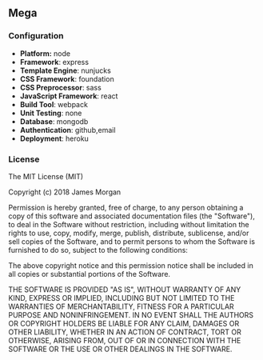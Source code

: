 ## Mega

### Configuration
- **Platform:** node
- **Framework**: express
- **Template Engine**: nunjucks
- **CSS Framework**: foundation
- **CSS Preprocessor**: sass
- **JavaScript Framework**: react
- **Build Tool**: webpack
- **Unit Testing**: none
- **Database**: mongodb
- **Authentication**: github,email
- **Deployment**: heroku

### License
The MIT License (MIT)

Copyright (c) 2018 James Morgan

Permission is hereby granted, free of charge, to any person obtaining a copy of this software and associated documentation files (the "Software"), to deal in the Software without restriction, including without limitation the rights to use, copy, modify, merge, publish, distribute, sublicense, and/or sell copies of the Software, and to permit persons to whom the Software is furnished to do so, subject to the following conditions:

The above copyright notice and this permission notice shall be included in all copies or substantial portions of the Software.

THE SOFTWARE IS PROVIDED "AS IS", WITHOUT WARRANTY OF ANY KIND, EXPRESS OR IMPLIED, INCLUDING BUT NOT LIMITED TO THE WARRANTIES OF MERCHANTABILITY, FITNESS FOR A PARTICULAR PURPOSE AND NONINFRINGEMENT. IN NO EVENT SHALL THE AUTHORS OR COPYRIGHT HOLDERS BE LIABLE FOR ANY CLAIM, DAMAGES OR OTHER LIABILITY, WHETHER IN AN ACTION OF CONTRACT, TORT OR OTHERWISE, ARISING FROM, OUT OF OR IN CONNECTION WITH THE SOFTWARE OR THE USE OR OTHER DEALINGS IN THE SOFTWARE.
